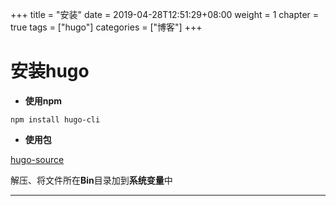 +++
title = "安装"
date = 2019-04-28T12:51:29+08:00
weight = 1
chapter = true
tags =  ["hugo"]
categories =  ["博客"]
+++

# 安装hugo
- **使用npm**

~~~
npm install hugo-cli
~~~
- **使用包**

[hugo-source](https://github.com/gohugoio/hugo/releases)

解压、将文件所在**Bin**目录加到**系统变量**中

---

